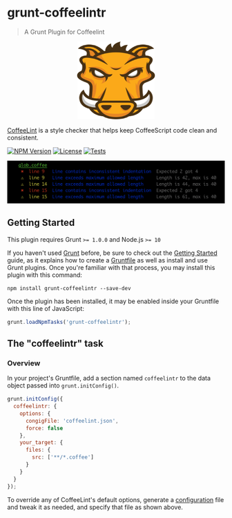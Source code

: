 # grunt-coffeelintr

> A Grunt Plugin for Coffeelint

<p align="center">
  <img width="180" height="180" src="assets/grunt.svg" alt="Grunt">
</p>

[CoffeeLint](https://coffeelint.github.io/) is a style checker that helps keep CoffeeScript code clean and consistent.

[![NPM Version](https://img.shields.io/npm/v/grunt-coffeelintr.svg)](https://www.npmjs.com/package/grunt-coffeelintr)
[![License](https://img.shields.io/npm/l/grunt-coffeelintr.svg)](https://github.com/sibiraj-s/grunt-coffeelintr/blob/master/LICENSE)
[![Tests](https://github.com/sibiraj-s/grunt-coffeelintr/workflows/Tests/badge.svg)](https://github.com/sibiraj-s/grunt-coffeelintr/actions)

![Sample](assets/report.png)

## Getting Started

This plugin requires Grunt `>= 1.0.0` and Node.js `>= 10`

If you haven't used [Grunt](http://gruntjs.com/) before, be sure to check out the [Getting Started](http://gruntjs.com/getting-started) guide, as it explains how to create a [Gruntfile](http://gruntjs.com/sample-gruntfile) as well as install and use Grunt plugins. Once you're familiar with that process, you may install this plugin with this command:

```shell
npm install grunt-coffeelintr --save-dev
```

Once the plugin has been installed, it may be enabled inside your Gruntfile with this line of JavaScript:

```js
grunt.loadNpmTasks('grunt-coffeelintr');
```

## The "coffeelintr" task

### Overview

In your project's Gruntfile, add a section named `coffeelintr` to the data object passed into `grunt.initConfig()`.

```js
grunt.initConfig({
  coffeelintr: {
    options: {
      congigFile: 'coffeelint.json',
      force: false
    },
    your_target: {
      files: {
        src: ['**/*.coffee']
      }
    }
  }
});
```

To override any of CoffeeLint's default options, generate a [configuration](https://coffeelint.github.io/#usage) file and tweak it as needed, and specify that file as shown above.
